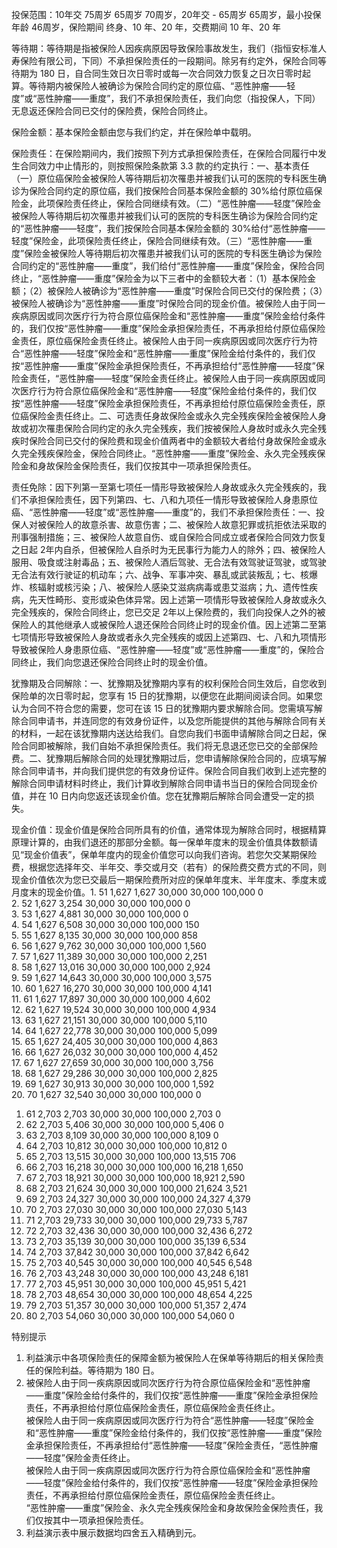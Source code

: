 投保范围：10年交 75周岁 65周岁 70周岁，20年交 - 65周岁 65周岁，最小投保年龄 46周岁，保险期间 终身、10 年、20 年，交费期间 10 年、20 年

等待期：等待期是指被保险人因疾病原因导致保险事故发生，我们（指恒安标准人寿保险有限公司，下同）不承担保险责任的一段期间。除另有约定外，保险合同等待期为 180 日，自合同生效日次日零时或每一次合同效力恢复之日次日零时起算。等待期内被保险人被确诊为保险合同约定的原位癌、“恶性肿瘤——轻度”或“恶性肿瘤——重度”，我们不承担保险责任，我们向您（指投保人，下同）无息返还保险合同已交付的保险费，保险合同终止。

保险金额：基本保险金额由您与我们约定，并在保险单中载明。

保险责任：在保险期间内，我们按照下列方式承担保险责任，在保险合同履行中发生合同效力中止情形的，则按照保险条款第 3.3 款的约定执行：一、基本责任（一）原位癌保险金被保险人等待期后初次罹患并被我们认可的医院的专科医生确诊为保险合同约定的原位癌，我们按保险合同基本保险金额的 30%给付原位癌保险金，此项保险责任终止，保险合同继续有效。（二）“恶性肿瘤——轻度”保险金被保险人等待期后初次罹患并被我们认可的医院的专科医生确诊为保险合同约定的“恶性肿瘤——轻度”，我们按保险合同基本保险金额的 30%给付“恶性肿瘤——轻度”保险金，此项保险责任终止，保险合同继续有效。（三）“恶性肿瘤——重度”保险金被保险人等待期后初次罹患并被我们认可的医院的专科医生确诊为保险合同约定的“恶性肿瘤——重度”，我们给付“恶性肿瘤——重度”保险金，保险合同终止，“恶性肿瘤——重度”保险金为以下三者中的金额较大者：（1）基本保险金额；（2）被保险人被确诊为“恶性肿瘤——重度”时保险合同已交付的保险费；（3）被保险人被确诊为“恶性肿瘤——重度”时保险合同的现金价值。被保险人由于同一疾病原因或同次医疗行为符合原位癌保险金和“恶性肿瘤——重度”保险金给付条件的，我们仅按“恶性肿瘤——重度”保险金承担保险责任，不再承担给付原位癌保险金责任，原位癌保险金责任终止。被保险人由于同一疾病原因或同次医疗行为符合“恶性肿瘤——轻度”保险金和“恶性肿瘤——重度”保险金给付条件的，我们仅按“恶性肿瘤——重度”保险金承担保险责任，不再承担给付“恶性肿瘤——轻度”保险金责任，“恶性肿瘤——轻度”保险金责任终止。被保险人由于同一疾病原因或同次医疗行为符合原位癌保险金和“恶性肿瘤——轻度”保险金给付条件的，我们仅按“恶性肿瘤——轻度”保险金承担保险责任，不再承担给付原位癌保险金责任，原位癌保险金责任终止。二、可选责任身故保险金或永久完全残疾保险金被保险人身故或初次罹患保险合同约定的永久完全残疾，我们按被保险人身故时或永久完全残疾时保险合同已交付的保险费和现金价值两者中的金额较大者给付身故保险金或永久完全残疾保险金，保险合同终止。“恶性肿瘤——重度”保险金、永久完全残疾保险金和身故保险金保险责任，我们仅按其中一项承担保险责任。

责任免除：因下列第一至第七项任一情形导致被保险人身故或永久完全残疾的，我们不承担保险责任，因下列第四、七、八和九项任一情形导致被保险人身患原位癌、“恶性肿瘤——轻度”或“恶性肿瘤——重度”的，我们不承担保险责任：一、投保人对被保险人的故意杀害、故意伤害；二、被保险人故意犯罪或抗拒依法采取的刑事强制措施；三、被保险人故意自伤、或自保险合同成立或者保险合同效力恢复之日起 2年内自杀，但被保险人自杀时为无民事行为能力人的除外；四、被保险人服用、吸食或注射毒品；五、被保险人酒后驾驶、无合法有效驾驶证驾驶，或驾驶无合法有效行驶证的机动车；六、战争、军事冲突、暴乱或武装叛乱；七、核爆炸、核辐射或核污染；八、被保险人感染艾滋病病毒或患艾滋病；九、遗传性疾病，先天性畸形、变形或染色体异常。因上述第一项情形导致被保险人身故或永久完全残疾的，保险合同终止，您已交足 2年以上保险费的，我们向投保人之外的被保险人的其他继承人或被保险人退还保险合同终止时的现金价值。因上述第二至第七项情形导致被保险人身故或者永久完全残疾的或因上述第四、七、八和九项情形导致被保险人身患原位癌、“恶性肿瘤——轻度”或“恶性肿瘤——重度”的，保险合同终止，我们向您退还保险合同终止时的现金价值。

犹豫期及合同解除：一、犹豫期及犹豫期内享有的权利保险合同生效后，自您收到保险单的次日零时起，您享有 15 日的犹豫期，以便您在此期间阅读合同。如果您认为合同不符合您的需要，您可在该 15 日的犹豫期内要求解除合同。您需填写解除合同申请书，并连同您的有效身份证件，以及您所能提供的其他与解除合同有关的材料，一起在该犹豫期内送达给我们。自您向我们书面申请解除合同之日起，保险合同即被解除，我们自始不承担保险责任。我们将无息退还您已交的全部保险费。二、犹豫期后解除合同的处理犹豫期过后，您申请解除保险合同的，应填写解除合同申请书，并向我们提供您的有效身份证件。保险合同自我们收到上述完整的解除合同申请材料时终止，我们计算收到解除合同申请书当日的保险合同现金价值，并在 10 日内向您返还该现金价值。您在犹豫期后解除合同会遭受一定的损失。

现金价值：现金价值是保险合同所具有的价值，通常体现为解除合同时，根据精算原理计算的，由我们退还的那部分金额。每一保单年度末的现金价值具体数额请见“现金价值表”，保单年度内的现金价值您可以向我们咨询。若您欠交某期保险费，根据您选择年交、半年交、季交或月交（若有）的保险费交费方式的不同，则现金价值依次为您已交最后一期保险费所对应的保单年度末、半年度末、季度末或月度末的现金价值。1. 51 1,627 1,627 30,000 30,000 100,000 0  
2. 52 1,627 3,254 30,000 30,000 100,000 0  
3. 53 1,627 4,881 30,000 30,000 100,000 0  
4. 54 1,627 6,508 30,000 30,000 100,000 150  
5. 55 1,627 8,135 30,000 30,000 100,000 858  
6. 56 1,627 9,762 30,000 30,000 100,000 1,560  
7. 57 1,627 11,389 30,000 30,000 100,000 2,251  
8. 58 1,627 13,016 30,000 30,000 100,000 2,924  
9. 59 1,627 14,643 30,000 30,000 100,000 3,575  
10. 60 1,627 16,270 30,000 30,000 100,000 4,141  
11. 61 1,627 17,897 30,000 30,000 100,000 4,602  
12. 62 1,627 19,524 30,000 30,000 100,000 4,934  
13. 63 1,627 21,151 30,000 30,000 100,000 5,110  
14. 64 1,627 22,778 30,000 30,000 100,000 5,099  
15. 65 1,627 24,405 30,000 30,000 100,000 4,863  
16. 66 1,627 26,032 30,000 30,000 100,000 4,452  
17. 67 1,627 27,659 30,000 30,000 100,000 3,756  
18. 68 1,627 29,286 30,000 30,000 100,000 2,825  
19. 69 1,627 30,913 30,000 30,000 100,000 1,592  
20. 70 1,627 32,540 30,000 30,000 100,000 0  

1. 61 2,703 2,703 30,000 30,000 100,000 2,703 0  
2. 62 2,703 5,406 30,000 30,000 100,000 5,406 0  
3. 63 2,703 8,109 30,000 30,000 100,000 8,109 0  
4. 64 2,703 10,812 30,000 30,000 100,000 10,812 0  
5. 65 2,703 13,515 30,000 30,000 100,000 13,515 706  
6. 66 2,703 16,218 30,000 30,000 100,000 16,218 1,650  
7. 67 2,703 18,921 30,000 30,000 100,000 18,921 2,590  
8. 68 2,703 21,624 30,000 30,000 100,000 21,624 3,521  
9. 69 2,703 24,327 30,000 30,000 100,000 24,327 4,379  
10. 70 2,703 27,030 30,000 30,000 100,000 27,030 5,143  
11. 71 2,703 29,733 30,000 30,000 100,000 29,733 5,787  
12. 72 2,703 32,436 30,000 30,000 100,000 32,436 6,272  
13. 73 2,703 35,139 30,000 30,000 100,000 35,139 6,534  
14. 74 2,703 37,842 30,000 30,000 100,000 37,842 6,642  
15. 75 2,703 40,545 30,000 30,000 100,000 40,545 6,548  
16. 76 2,703 43,248 30,000 30,000 100,000 43,248 6,181  
17. 77 2,703 45,951 30,000 30,000 100,000 45,951 5,421  
18. 78 2,703 48,654 30,000 30,000 100,000 48,654 4,225  
19. 79 2,703 51,357 30,000 30,000 100,000 51,357 2,474  
20. 80 2,703 54,060 30,000 30,000 100,000 54,060 0  

特别提示  
1. 利益演示中各项保险责任的保障金额为被保险人在保单等待期后的相关保险责任的保险利益。等待期为 180 日。  
2. 被保险人由于同一疾病原因或同次医疗行为符合原位癌保险金和“恶性肿瘤——重度”保险金给付条件的，我们仅按“恶性肿瘤——重度”保险金承担保险责任，不再承担给付原位癌保险金责任，原位癌保险金责任终止。  
被保险人由于同一疾病原因或同次医疗行为符合“恶性肿瘤——轻度”保险金和“恶性肿瘤——重度”保险金给付条件的，我们仅按“恶性肿瘤——重度”保险金承担保险责任，不再承担给付“恶性肿瘤——轻度”保险金责任，“恶性肿瘤——轻度”保险金责任终止。  
被保险人由于同一疾病原因或同次医疗行为符合原位癌保险金和“恶性肿瘤——轻度”保险金给付条件的，我们仅按“恶性肿瘤——轻度”保险金承担保险责任，不再承担给付原位癌保险金责任，原位癌保险金责任终止。  
“恶性肿瘤——重度”保险金、永久完全残疾保险金和身故保险金保险责任，我们仅按其中一项承担保险责任。  
3. 利益演示表中展示数据均四舍五入精确到元。